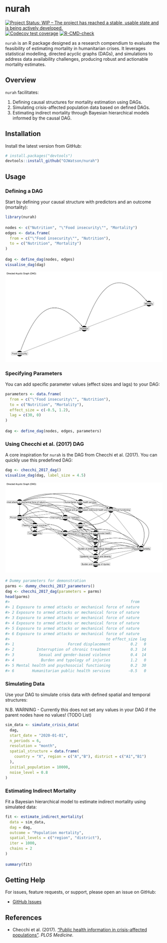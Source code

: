 
<!-- README.md is generated from README.Rmd. Please edit that file -->

# nurah

<!-- badges: start -->

[![Project Status: WIP – The project has reached a stable, usable state
and is being actively
developed.](https://www.repostatus.org/badges/latest/wip.svg)](https://www.repostatus.org/#wip)
[![Codecov test
coverage](https://codecov.io/gh/OJWatson/nurah/graph/badge.svg)](https://app.codecov.io/gh/OJWatson/nurah)
[![R-CMD-check](https://github.com/OJWatson/nurah/actions/workflows/R-CMD-check.yaml/badge.svg)](https://github.com/OJWatson/nurah/actions/workflows/R-CMD-check.yaml)
<!-- badges: end -->

`nurah` is an R package designed as a research compendium to evaluate
the feasibility of estimating mortality in humanitarian crises. It
leverages statistical modelling, directed acyclic graphs (DAGs), and
simulations to address data availability challenges, producing robust
and actionable mortality estimates.

## Overview

`nurah` facilitates:

1.  Defining causal structures for mortality estimation using DAGs.
2.  Simulating crisis-affected population data based on defined DAGs.
3.  Estimating indirect mortality through Bayesian hierarchical models
    informed by the causal DAG.

## Installation

Install the latest version from GitHub:

``` r
# install.packages("devtools")
devtools::install_github("OJWatson/nurah")
```

## Usage

### Defining a DAG

Start by defining your causal structure with predictors and an outcome
(mortality):

``` r
library(nurah)

nodes <- c("Nutrition", "\"Food insecurity\"", "Mortality")
edges <- data.frame(
  from = c("\"Food insecurity\"", "Nutrition"),
  to = c("Nutrition", "Mortality")
)

dag <- define_dag(nodes, edges)
visualise_dag(dag)
```

![](man/figures/README-unnamed-chunk-2-1.png)<!-- -->

### Specifying Parameters

You can add specific parameter values (effect sizes and lags) to your
DAG:

``` r
parameters <- data.frame(
  from = c("\"Food insecurity\"", "Nutrition"),
  to = c("Nutrition", "Mortality"),
  effect_size = c(-0.5, 1.2),
  lag = c(30, 0)
)

dag <- define_dag(nodes, edges, parameters)
```

### Using Checchi et al. (2017) DAG

A core inspiration for `nurah` is the DAG from Checchi et al. (2017).
You can quickly use this predefined DAG:

``` r
dag <- checchi_2017_dag()
visualise_dag(dag, label_size = 4.5)
```

![](man/figures/README-unnamed-chunk-4-1.png)<!-- -->

``` r
# Dummy parameters for demonstration
parms <- dummy_checchi_2017_parameters()
dag <- checchi_2017_dag(parameters = parms)
head(parms)
#>                                                      from
#> 1 Exposure to armed attacks or mechanical force of nature
#> 2 Exposure to armed attacks or mechanical force of nature
#> 3 Exposure to armed attacks or mechanical force of nature
#> 4 Exposure to armed attacks or mechanical force of nature
#> 5 Exposure to armed attacks or mechanical force of nature
#> 6 Exposure to armed attacks or mechanical force of nature
#>                                           to effect_size lag
#> 1                        Forced displacement         0.2   0
#> 2          Interruption of chronic treatment         0.3  14
#> 3           Sexual and gender-based violence         0.4  14
#> 4            Burden and typology of injuries         1.2   0
#> 5 Mental health and psychosocial functioning         0.2  30
#> 6        Humanitarian public health services        -0.5   0
```

### Simulating Data

Use your DAG to simulate crisis data with defined spatial and temporal
structures:

N.B. WARNING - Currently this does not set any values in your DAG if the
parent nodes have no values! (TODO List)

``` r
sim_data <- simulate_crisis_data(
  dag,
  start_date = "2020-01-01",
  n_periods = 6,
  resolution = "month",
  spatial_structure = data.frame(
    country = "X", region = c("A","B"), district = c("A1","B1")
  ),
  initial_population = 10000,
  noise_level = 0.8
)
```

### Estimating Indirect Mortality

Fit a Bayesian hierarchical model to estimate indirect mortality using
simulated data:

``` r
fit <- estimate_indirect_mortality(
  data = sim_data,
  dag = dag,
  outcome = "Population mortality",
  spatial_levels = c("region", "district"),
  iter = 1000,
  chains = 2
)

summary(fit)
```

## Getting Help

For issues, feature requests, or support, please open an issue on
GitHub:

- [GitHub Issues](https://github.com/OJWatson/nurah/issues)

## References

- Checchi et al. (2017). [“Public health information in crisis-affected
  populations”](https://journals.plos.org/plosmedicine/article?id=10.1371/journal.pmed.1002181).
  *PLOS Medicine.*
